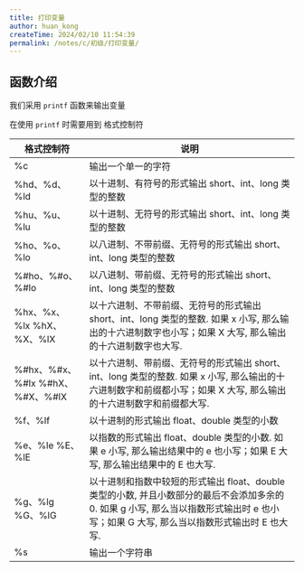 ```yaml
---
title: 打印变量
author: huan_kong
createTime: 2024/02/10 11:54:39
permalink: /notes/c/初级/打印变量/
---
```


## 函数介绍

我们采用 `printf` 函数来输出变量

在使用 `printf` 时需要用到 格式控制符

| 格式控制符                      | 说明                                                                                                                                                                                     |
| ------------------------------- | ---------------------------------------------------------------------------------------------------------------------------------------------------------------------------------------- |
| %c                              | 输出一个单一的字符                                                                                                                                                                       |
| %hd、%d、%ld                    | 以十进制、有符号的形式输出 short、int、long 类型的整数                                                                                                                                   |
| %hu、%u、%lu                    | 以十进制、无符号的形式输出 short、int、long 类型的整数                                                                                                                                   |
| %ho、%o、%lo                    | 以八进制、不带前缀、无符号的形式输出 short、int、long 类型的整数                                                                                                                         |
| %#ho、%#o、%#lo                 | 以八进制、带前缀、无符号的形式输出 short、int、long 类型的整数                                                                                                                           |
| %hx、%x、%lx %hX、%X、%lX       | 以十六进制、不带前缀、无符号的形式输出 short、int、long 类型的整数. 如果 x 小写, 那么输出的十六进制数字也小写；如果 X 大写, 那么输出的十六进制数字也大写.                                |
| %#hx、%#x、%#lx %#hX、%#X、%#lX | 以十六进制、带前缀、无符号的形式输出 short、int、long 类型的整数. 如果 x 小写, 那么输出的十六进制数字和前缀都小写；如果 X 大写, 那么输出的十六进制数字和前缀都大写.                      |
| %f、%lf                         | 以十进制的形式输出 float、double 类型的小数                                                                                                                                              |
| %e、%le %E、%lE                 | 以指数的形式输出 float、double 类型的小数. 如果 e 小写, 那么输出结果中的 e 也小写；如果 E 大写, 那么输出结果中的 E 也大写.                                                               |
| %g、%lg %G、%lG                 | 以十进制和指数中较短的形式输出 float、double 类型的小数, 并且小数部分的最后不会添加多余的 0. 如果 g 小写, 那么当以指数形式输出时 e 也小写；如果 G 大写, 那么当以指数形式输出时 E 也大写. |
| %s                              | 输出一个字符串                                                                                                                                                                           |
